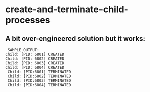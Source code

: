 # create-and-terminate-child-processes

## A bit over-engineered solution but it works:

```
 SAMPLE OUTPUT:
Child: [PID: 6801] CREATED
Child: [PID: 6802] CREATED
Child: [PID: 6803] CREATED
Child: [PID: 6804] CREATED
 Child: [PID:6801] TERMINATED 
 Child: [PID:6802] TERMINATED 
 Child: [PID:6803] TERMINATED 
 Child: [PID:6804] TERMINATED 
```
